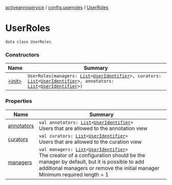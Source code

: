 [activeannoservice](../../index.md) / [config.userroles](../index.md) / [UserRoles](./index.md)

# UserRoles

`data class UserRoles`

### Constructors

| Name | Summary |
|---|---|
| [&lt;init&gt;](-init-.md) | `UserRoles(managers: `[`List`](https://kotlinlang.org/api/latest/jvm/stdlib/kotlin.collections/-list/index.html)`<`[`UserIdentifier`](../-user-identifier.md)`>, curators: `[`List`](https://kotlinlang.org/api/latest/jvm/stdlib/kotlin.collections/-list/index.html)`<`[`UserIdentifier`](../-user-identifier.md)`>, annotators: `[`List`](https://kotlinlang.org/api/latest/jvm/stdlib/kotlin.collections/-list/index.html)`<`[`UserIdentifier`](../-user-identifier.md)`>)` |

### Properties

| Name | Summary |
|---|---|
| [annotators](annotators.md) | `val annotators: `[`List`](https://kotlinlang.org/api/latest/jvm/stdlib/kotlin.collections/-list/index.html)`<`[`UserIdentifier`](../-user-identifier.md)`>`<br>Users that are allowed to the annotation view |
| [curators](curators.md) | `val curators: `[`List`](https://kotlinlang.org/api/latest/jvm/stdlib/kotlin.collections/-list/index.html)`<`[`UserIdentifier`](../-user-identifier.md)`>`<br>Users that are allowed to the curation view |
| [managers](managers.md) | `val managers: `[`List`](https://kotlinlang.org/api/latest/jvm/stdlib/kotlin.collections/-list/index.html)`<`[`UserIdentifier`](../-user-identifier.md)`>`<br>The creator of a configuration should be the manager by default, but it is possible to add additional managers or remove the initial manager Minimum required length = 1 |
